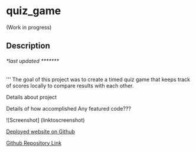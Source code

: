 # quiz_game


(Work in progress)
## Description
<!-- 
## User Story

```
AS A coding boot camp student
I WANT to take a timed quiz on JavaScript fundamentals that stores high scores
SO THAT I can gauge my progress compared to my peers
```

## Acceptance Criteria

```
GIVEN I am taking a code quiz
WHEN I click the start button
THEN a timer starts and I am presented with a question
WHEN I answer a question
THEN I am presented with another question
WHEN I answer a question incorrectly
THEN time is subtracted from the clock
WHEN all questions are answered or the timer reaches 0
THEN the game is over
WHEN the game is over
THEN I can save my initials and my score
``` -->

###### *last updated *******
'''
The goal of this project was to create a timed quiz game that keeps track of scores locally to compare results with each other.

Details about project

Details of how accomplished
Any featured code???


![Screenshot] (linktoscreenshot)

[Deployed website on Github](Linkhere)

[Github Repository Link](Linkhere)